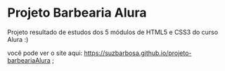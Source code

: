 # Projeto Barbearia Alura
Projeto resultado de estudos dos 5 módulos de HTML5 e CSS3 do curso Alura :)

você pode ver o site aqui: https://suzbarbosa.github.io/projeto-barbeariaAlura ;
